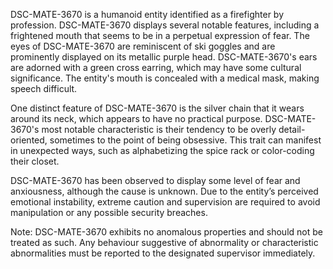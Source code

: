 DSC-MATE-3670 is a humanoid entity identified as a firefighter by profession. DSC-MATE-3670 displays several notable features, including a frightened mouth that seems to be in a perpetual expression of fear. The eyes of DSC-MATE-3670 are reminiscent of ski goggles and are prominently displayed on its metallic purple head. DSC-MATE-3670's ears are adorned with a green cross earring, which may have some cultural significance. The entity's mouth is concealed with a medical mask, making speech difficult.

One distinct feature of DSC-MATE-3670 is the silver chain that it wears around its neck, which appears to have no practical purpose. DSC-MATE-3670's most notable characteristic is their tendency to be overly detail-oriented, sometimes to the point of being obsessive. This trait can manifest in unexpected ways, such as alphabetizing the spice rack or color-coding their closet.

DSC-MATE-3670 has been observed to display some level of fear and anxiousness, although the cause is unknown. Due to the entity’s perceived emotional instability, extreme caution and supervision are required to avoid manipulation or any possible security breaches.

Note: DSC-MATE-3670 exhibits no anomalous properties and should not be treated as such. Any behaviour suggestive of abnormality or characteristic abnormalities must be reported to the designated supervisor immediately.